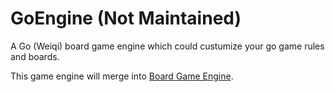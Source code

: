 GoEngine (Not Maintained)
========

A Go (Weiqi) board game engine which could custumize your go game rules and boards.

This game engine will merge into [Board Game Engine](https://github.com/NoahDragon/Board-Game-Engine).
